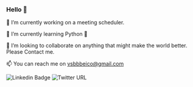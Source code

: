 ### Hello 👋

🔭 I’m currently working on a meeting scheduler.

🌱 I’m currently learning Python 🐍

👯 I’m looking to collaborate on anything that might make the world better. Please Contact me.

📫 You can reach me on vsbbbeico@gmail.com 

![Linkedin Badge](https://img.shields.io/badge/-LinkedIn-blue?style=flat-square&logo=Linkedin&logoColor=white&link=https://www.linkedin.com/in/vitorhsoares)
![Twitter URL](https://img.shields.io/twitter/url?label=Twitter%3A%20vhasoares&style=social&url=https%3A%2F%2Ftwitter.com%2Fvhasoares)
